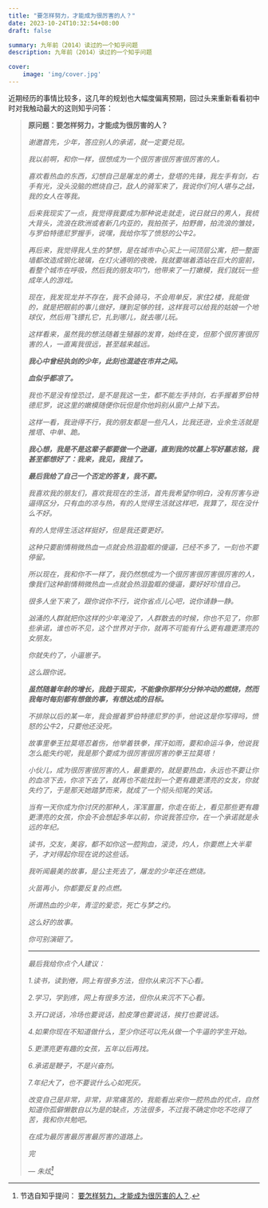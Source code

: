 ```yaml
---
title: "要怎样努力，才能成为很厉害的人？"
date: 2023-10-24T10:32:54+08:00
draft: false

summary: 九年前（2014）读过的一个知乎问题
description: 九年前（2014）读过的一个知乎问题

cover: 
    image: 'img/cover.jpg'
---
```


近期经历的事情比较多，这几年的规划也大幅度偏离预期，回过头来重新看看初中时对我触动最大的这则知乎问答：

> **原问题：要怎样努力，才能成为很厉害的人？**
>
> *谢邀首先，少年，答应别人的承诺，就一定要兑现。*
>
> *我以前啊，和你一样，很想成为一个很厉害很厉害很厉害的人。*
>
> *喜欢看热血的东西，幻想自己是屠龙的勇士，登塔的先锋，我左手有剑，右手有光，没头没脑的燃烧自己，敌人的骑军来了，我说你们何人堪与之战，我的女人在等我。*
>
> *后来我现实了一点，我觉得我要成为那种说走就走，说日就日的男人，我梳大背头，流浪在欧洲或者新几内亚的，我拍孩子，拍野兽，拍流浪的雏妓，与罗伯特德尼罗握手，说嘿，我给你写了愤怒的公牛2。*
>
> *再后来，我觉得我人生的梦想，是在城市中心买上一间顶层公寓，把一整面墙都改造成钢化玻璃，在灯火通明的夜晚，我就要端着酒站在巨大的窗前，看整个城市在呼吸，然后我的朋友叩门，他带来了一打嫩模，我们就玩一些成年人的游戏。*
>
> *现在，我发现龙并不存在，我不会骑马，不会用单反，家住2楼，我能做的，就是把眼前的事儿做好，赚到足够的钱，这样我可以给我的姑娘一个地球仪，然后用飞镖扎它，扎到哪儿，就去哪儿玩。*
>
> *这样看来，虽然我的想法随着生殖器的发育，始终在变，但那个很厉害很厉害的人，一直离我很远，甚至越来越远。*
>
> ***我心中曾经执剑的少年，此刻也混迹在市井之间。***
>
> ***血似乎都凉了。***
>
> *我也不是没有惶恐过，是不是我这一生，都不能左手持剑，右手握着罗伯特德尼罗，说这里的嫩模随便你玩但是你他妈别从窗户上掉下去。*
>
> *这样一看，我逊得不行，我的朋友都是一些凡人，比我还逊，业余生活就是推塔、中单、跪。*
>
> ***我心想，我是不是这辈子都要做一个逊逼，直到我的坟墓上写好墓志铭，我甚至都想好了：我来，我见，我挂了。***
>
> ***最后我给了自己一个否定的答复，我不要。***
>
> *我喜欢我的朋友们，喜欢我现在的生活，首先我希望你明白，没有厉害与逊逼得区分，只有血的凉与热，有的人觉得生活就这样吧，我算了，现在没什么不好。*
>
> *有的人觉得生活这样挺好，但是我还要更好。*
>
> *这种只要剧情稍微热血一点就会热泪盈眶的傻逼，已经不多了，一刻也不要停留。*
>
> *所以现在，我和你不一样了，我仍然想成为一个很厉害很厉害很厉害的人，像我们这种剧情稍微热血一点就会热泪盈眶的傻逼，要好好珍惜自己。*
>
> *很多人坐下来了，跟你说你不行，说你省点儿心吧，说你请静一静。*
>
> *汹涌的人群就把你这样的少年淹没了，人群散去的时候，你也不见了，你那些承诺，谁也听不见，这个世界对于你，就再不可能有什么更有趣更漂亮的女朋友。*
>
> *你就失约了，小逼崽子。*
>
> *这么跟你说。*
>
> ***虽然随着年龄的增长，我趋于现实，不能像你那样分分钟冲动的燃烧，然而我每时每刻都有想做的事，有想达成的目标。***
>
> *不排除以后的某一年，我会握着罗伯特德尼罗的手，他说这是你写得吗，愤怒的公牛2，只要他还没死。*
>
> *故事里拳王拉莫塔忍着伤，他举着铁拳，挥汗如雨，要和命运斗争，他说我怎么能失约呢，我是那个要成为很厉害很厉害的拳王拉莫塔！*
>
> *小伙儿，成为很厉害很厉害的人，最重要的，就是要热血，永远也不要让你的血凉下去，你凉下去了，就再也不能找到一个更有趣更漂亮的女友，你就失约了，于是那天她踏梦而来，就成了一个彻头彻尾的笑话。*
>
> *当有一天你成为你讨厌的那种人，浑浑噩噩，你走在街上，看见那些更有趣更漂亮的女孩，你会不会想起多年以前，你说我答应你，在一个承诺就是永远的年纪。*
>
> *读书，交友，美容，都不如你这一腔狗血，滚烫，灼人，你要燃上大半辈子，才对得起你现在说的这些话。*
>
> *我听闻最美的故事，是公主死去了，屠龙的少年还在燃烧。*
>
> *火苗再小，你都要反复的点燃。*
>
> *所谓热血的少年，青涩的爱恋，死亡与梦之约。*
>
> *这么好的故事。*
>
> *你可别演砸了。*
>
> ---
>
> *最后我给你点个人建议：*
>
> *1.读书，读到倦，网上有很多方法，但你从来沉不下心看。*
>
> *2.学习，学到疼，网上有很多方法，但你从来沉不下心看。*
>
> *3.开口说话，冷场也要说话，脸皮薄也要说话，挨打也要说话。*
>
> *4.如果你现在不知道做什么，至少你还可以先从做一个牛逼的学生开始。*
>
> *5.更漂亮更有趣的女孩，五年以后再找。*
>
> *6.承诺是鞭子，不是兴奋剂。*
>
> *7.年纪大了，也不要说什么心如死灰。*
>
> *改变自己是非常，非常，非常痛苦的，我能看出来你一腔热血的优点，自然知道你孤僻懒散自以为是的缺点，方法很多，不过我不确定你吃不吃得了苦，我和你共勉吧。*
>
> *在成为最厉害最厉害最厉害的道路上。*
>
> *完*
>
> — <cite>朱炫[^1]</cite>

[^1]: 节选自知乎提问： [要怎样努力，才能成为很厉害的人？](https://www.zhihu.com/question/22921426/answer/23330366).